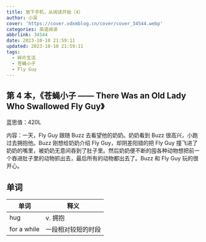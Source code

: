 ```yaml
---
title: 放下手机，从阅读开始（4）
author: 小呆
cover: 'https://cover.xdxmblog.cn/cover/cover_34544.webp'
categories: 英语阅读
abbrlink: 34544
date: 2023-10-10 21:59:11
updated: 2023-10-10 21:59:11
tags:
  - 碎片生活
  - 苍蝇小子
  - Fly Guy
---
```


## 第 4 本，《苍蝇小子 —— There Was an Old Lady Who Swallowed Fly Guy》

蓝思值：420L

内容：一天，Fly Guy 跟随 Buzz 去看望他的奶奶。奶奶看到 Buzz 很高兴，小跑过去拥抱他。Buzz 刚想给奶奶介绍 Fly Guy，却阴差阳错的把 Fly Guy 撞飞进了奶奶的嘴里，被奶奶无意间吞到了肚子里。然后奶奶便不断的囤各种动物想把前一个吞进肚子里的动物抓出去，最后所有的动物都出去了。Buzz 和 Fly Guy 玩的很开心。

## 单词

| 单词        | 释义               |
| ----------- | ------------------ |
| hug         | v. 拥抱            |
| for a while | 一段相对较短的时段 |
